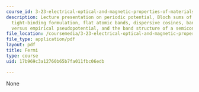 ```yaml
---
course_id: 3-23-electrical-optical-and-magnetic-properties-of-materials-fall-2007
description: Lecture presentation on periodic potential, Bloch sums of localized variables,
  tight-binding formulation, flat atomic bands, dispersive cosines, bandwidths, tight-binding
  versus empirical pseudopotential, and the band structure of a semiconductor.
file_location: /coursemedia/3-23-electrical-optical-and-magnetic-properties-of-materials-fall-2007/17b969c3a12760b65b7fa011fbc06edb_clean11.pdf
file_type: application/pdf
layout: pdf
title: Fermi
type: course
uid: 17b969c3a12760b65b7fa011fbc06edb

---
```

None